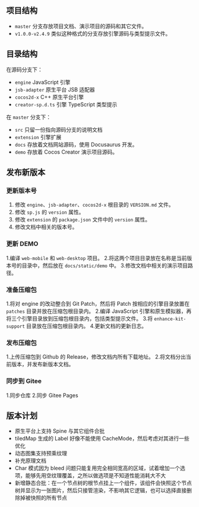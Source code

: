 ## 项目结构

- `master` 分支存放项目文档、演示项目的源码和其它文件。
- `v1.0.0-v2.4.9` 类似这种格式的分支存放引擎源码与类型提示文件。
  
## 目录结构

在源码分支下：

-  `engine` JavaScript 引擎
-  `jsb-adapter` 原生平台 JSB 适配器
-  `cocos2d-x` C++ 原生平台引擎
-  `creator-sp.d.ts` 引擎 TypeScript 类型提示

在 `master` 分支下：

- `src` 只留一份指向源码分支的说明文档
- `extension` 引擎扩展
- `docs` 存放着文档网站源码，使用 Docusaurus 开发。
- `demo` 存放着 Cocos Creator 演示项目源码。

## 发布新版本

### 更新版本号

1. 修改 `engine`、`jsb-adapter`、`cocos2d-x` 根目录的 `VERSION.md` 文件。
2. 修改 `sp.js` 的 `version` 属性。
3. 修改 `extension` 的 `package.json` 文件中的 `version` 属性。
4. 修改文档中相关的版本号。

### 更新 DEMO

1.编译 `web-mobile` 和 `web-desktop` 项目。
2.将这两个项目目录放在名称是当前版本号的目录中，然后放在 `docs/static/demo` 中。
3.修改文档中相关的演示项目路径。

### 准备压缩包

1.将对 engine 的改动整合到 Git Patch，然后将 Patch 按相应的引擎目录放置在 `patches` 目录并放在压缩包根目录内。
2.编译 JavaScript 引擎和原生模拟器，再将三个引擎目录放到压缩包根目录内，包括类型提示文件。
3.将 `enhance-kit-support` 目录放在压缩包根目录内。
4.更新文档的更新日志。

### 发布压缩包

1.上传压缩包到 Github 的 Release，修改文档内所有下载地址。
2.将文档分出当前版本，并发布新版本文档。

### 同步到 Gitee

1.同步仓库
2.同步 Gitee Pages

## 版本计划

- 原生平台上支持 Spine 与其它组件合批
- tiledMap 生成的 Label 好像不能使用 CacheMode，然后考虑对其进行一些优化
- 动态图集支持预乘纹理
- 补充原理文档
- Char 模式因为 bleed 问题只能复用完全相同宽高的区域，试着增加一个选项，能够先用空纹理覆盖，之所以做选项是不知道性能消耗大不大
- 新增静态合批：在一个节点树的根节点挂上一个组件，该组件会快照这个节点树并显示为一张图片，然后只接管渲染，不影响其它逻辑，也可以选择直接删除掉被快照的所有节点
